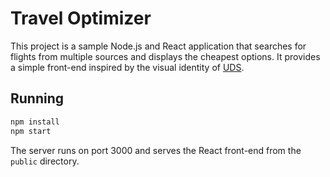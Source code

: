 # Travel Optimizer

This project is a sample Node.js and React application that searches for flights from multiple sources and displays the cheapest options. It provides a simple front-end inspired by the visual identity of [UDS](https://uds.com.br/).

## Running

```bash
npm install
npm start
```

The server runs on port 3000 and serves the React front-end from the `public` directory.
